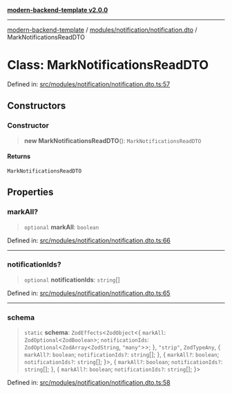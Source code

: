 [**modern-backend-template v2.0.0**](../../../../README.md)

***

[modern-backend-template](../../../../modules.md) / [modules/notification/notification.dto](../README.md) / MarkNotificationsReadDTO

# Class: MarkNotificationsReadDTO

Defined in: [src/modules/notification/notification.dto.ts:57](https://github.com/maemreyo/saas-4cus-nodejs/blob/1a77de11cd6eaefe66c31c7f5de281673fc25ce5/src/modules/notification/notification.dto.ts#L57)

## Constructors

### Constructor

> **new MarkNotificationsReadDTO**(): `MarkNotificationsReadDTO`

#### Returns

`MarkNotificationsReadDTO`

## Properties

### markAll?

> `optional` **markAll**: `boolean`

Defined in: [src/modules/notification/notification.dto.ts:66](https://github.com/maemreyo/saas-4cus-nodejs/blob/1a77de11cd6eaefe66c31c7f5de281673fc25ce5/src/modules/notification/notification.dto.ts#L66)

***

### notificationIds?

> `optional` **notificationIds**: `string`[]

Defined in: [src/modules/notification/notification.dto.ts:65](https://github.com/maemreyo/saas-4cus-nodejs/blob/1a77de11cd6eaefe66c31c7f5de281673fc25ce5/src/modules/notification/notification.dto.ts#L65)

***

### schema

> `static` **schema**: `ZodEffects`\<`ZodObject`\<\{ `markAll`: `ZodOptional`\<`ZodBoolean`\>; `notificationIds`: `ZodOptional`\<`ZodArray`\<`ZodString`, `"many"`\>\>; \}, `"strip"`, `ZodTypeAny`, \{ `markAll?`: `boolean`; `notificationIds?`: `string`[]; \}, \{ `markAll?`: `boolean`; `notificationIds?`: `string`[]; \}\>, \{ `markAll?`: `boolean`; `notificationIds?`: `string`[]; \}, \{ `markAll?`: `boolean`; `notificationIds?`: `string`[]; \}\>

Defined in: [src/modules/notification/notification.dto.ts:58](https://github.com/maemreyo/saas-4cus-nodejs/blob/1a77de11cd6eaefe66c31c7f5de281673fc25ce5/src/modules/notification/notification.dto.ts#L58)
